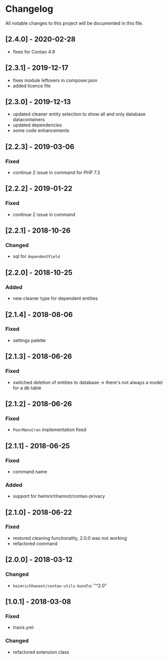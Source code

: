 # Changelog
All notable changes to this project will be documented in this file.

## [2.4.0] - 2020-02-28
- fixes for Contao 4.9

## [2.3.1] - 2019-12-17
- fixes module leftovers in composer.json
- added licence file

## [2.3.0] - 2019-12-13
- updated cleaner entity selection to show all and only database datacontainers 
- updated dependencies
- some code enhancements

## [2.2.3] - 2019-03-06

### Fixed
- continue 2 issue in command for PHP 7.3

## [2.2.2] - 2019-01-22

### Fixed
- continue 2 issue in command

## [2.2.1] - 2018-10-26

### Changed
- sql for `dependentField`

## [2.2.0] - 2018-10-25

### Added
- new cleaner type for dependent entities

## [2.1.4] - 2018-08-06

### Fixed
- settings palette

## [2.1.3] - 2018-06-26

### Fixed
- switched deletion of entities to database -> there's not always a model for a db table

## [2.1.2] - 2018-06-26

### Fixed
- `PoorMansCron` implementation fixed

## [2.1.1] - 2018-06-25

### Fixed
- command name

### Added
- support for heimrichhannot/contao-privacy

## [2.1.0] - 2018-06-22

### Fixed
- restored cleaning functionality, 2.0.0 was not working
- refactored command 

## [2.0.0] - 2018-03-12

### Changed
- `heimrichhanoot/contao-utils-bundle`: "^2.0"

## [1.0.1] - 2018-03-08

### Fixed
- travis.yml

### Changed
- refactored extension class
